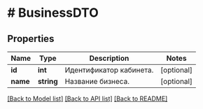 # # BusinessDTO

## Properties

Name | Type | Description | Notes
------------ | ------------- | ------------- | -------------
**id** | **int** | Идентификатор кабинета. | [optional]
**name** | **string** | Название бизнеса. | [optional]

[[Back to Model list]](../../README.md#models) [[Back to API list]](../../README.md#endpoints) [[Back to README]](../../README.md)
